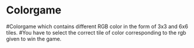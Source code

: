 # Colorgame
#Colorgame which contains different RGB color in the form of 3x3 and 6x6 tiles.
#You have to select the correct tile of color corresponding to the rgb given to win the game.
